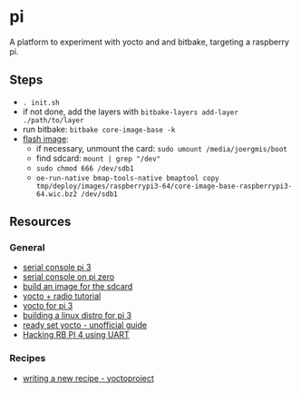 # pi

A platform to experiment with yocto and and bitbake, targeting a raspberry pi.

## Steps

- `. init.sh`
- if not done, add the layers with `bitbake-layers add-layer ./path/to/layer`
- run bitbake: `bitbake core-image-base -k`
- [flash image](https://docs.yoctoproject.org/dev/dev-manual/bmaptool.html):
    - if necessary, unmount the card: `sudo umount /media/joergmis/boot`
    - find sdcard: `mount | grep "/dev"`
    - `sudo chmod 666 /dev/sdb1`
    - `oe-run-native bmap-tools-native bmaptool copy tmp/deploy/images/raspberrypi3-64/core-image-base-raspberrypi3-64.wic.bz2 /dev/sdb1`

## Resources

### General

- [serial console pi 3](https://www.jeffgeerling.com/blog/2021/attaching-raspberry-pis-serial-console-uart-debugging)
- [serial console on pi zero](https://c2plabs.com/blog/2019/04/23/enable-serial-console-on-raspberry-pi-zero-w/)
- [build an image for the sdcard](https://raspberrypi.stackexchange.com/questions/57155/how-do-i-use-yocto-to-build-an-sdcard-image-for-my-raspberry-pi-3-model-b)
- [yocto + radio tutorial](https://embeddeduse.com/2020/05/26/qt-embedded-systems-1-build-linux-image-with-yocto/)
- [yocto for pi 3](https://raspinterest.wordpress.com/2016/11/30/yocto-project-on-raspberry-pi-3/)
- [building a linux distro for pi 3](https://www.lysator.liu.se/inbyggda-hack/pi/)
- [ready set yocto - unofficial guide](https://github.com/jynik/ready-set-yocto)
- [Hacking RB PI 4 using UART](https://lancesimms.com/RaspberryPi/HackingRaspberryPi4WithYocto_Part1.html)

### Recipes

- [writing a new recipe - yoctoproject](https://docs.yoctoproject.org/dev-manual/common-tasks.html#writing-a-new-recipe)
